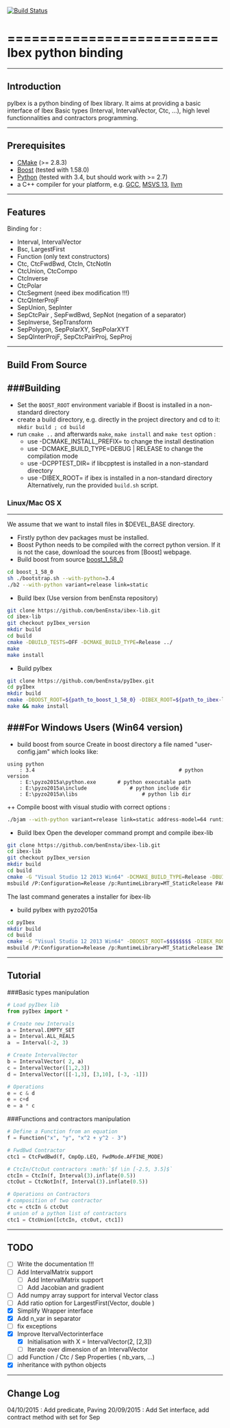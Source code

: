 [![Build Status](https://travis-ci.org/benEnsta/pyIbex.svg?branch=master)](https://travis-ci.org/benEnsta/pyIbex)

==========================
Ibex python binding
==========================

--------------------------
Introduction
--------------------------
pyIbex is a python binding of Ibex library. It aims at providing a basic interface
of Ibex Basic types (Interval, IntervalVector, Ctc, ...), high level functionnalities and 
contractors programming.

--------------------------
Prerequisites
--------------------------

+ [CMake](http://www.cmake.org "CMake project page") (>= 2.8.3)
+ [Boost](http://www.boost.org/ "Boost project page") (tested with 1.58.0)
+ [Python](http://www.python.org "Python home page") (tested with 3.4, but should work with >= 2.7)
+ a C++ compiler for your platform, e.g. [GCC](http://gcc.gnu.org "GCC home"), [MSVS 13](https://www.visualstudio.com "Visual Studio 2013"), [llvm](http://llvm.org "llvm")



--------------------------
Features
--------------------------
Binding for :
- Interval, IntervalVector
- Bsc, LargestFirst
- Function (only text constructors)
- Ctc, CtcFwdBwd, CtcIn, CtcNotIn
- CtcUnion, CtcCompo
- CtcInverse
- CtcPolar
- CtcSegment (need ibex modification !!!)
- CtcQInterProjF
- SepUnion, SepInter
- SepCtcPair , SepFwdBwd, SepNot (negation of a separator)
- SepInverse, SepTransform
- SepPolygon, SepPolarXY, SepPolarXYT
- SepQInterProjF, SepCtcPairProj, SepProj



-----------------
Build From Source
-----------------

###Building
--------------------------------------
+ Set the `BOOST_ROOT` environment variable if Boost is installed in a non-standard directory
+ create a build directory, e.g. directly in the project directory and cd to it: `mkdir build ; cd build`
+ run `cmake ..` and afterwards `make`, `make install` and `make test`
option : 
	- use -DCMAKE_INSTALL_PREFIX= to change the install destination
	- use -DCMAKE_BUILD_TYPE=DEBUG | RELEASE to change the compilation mode
	- use -DCPPTEST_DIR= if libcpptest is installed in a non-standard directory
	- use -DIBEX_ROOT= if ibex is installed in a non-standard directory
Alternatively, run the provided `build.sh` script.

### Linux/Mac OS X
--------------------------------------
We assume that we want to install files in $DEVEL_BASE directory.

+ Firstly python dev packages must be installed.
+ Boost Python needs to be compiled with the correct python version. 
	If it is not the case, download the sources from [Boost] webpage.
+ Build boost from source [boost_1_58_0](http://www.boost.org/users/history/version_1_58_0.html "boost_1_58_0 download page")
```bash
cd boost_1_58_0
sh ./bootstrap.sh --with-python=3.4
./b2 --with-python variant=release link=static
```
+ Build Ibex (Use version from benEnsta repository)
```bash
git clone https://github.com/benEnsta/ibex-lib.git
cd ibex-lib
git checkout pyIbex_version
mkdir build
cd build
cmake -DBUILD_TESTS=OFF -DCMAKE_BUILD_TYPE=Release ../
make 
make install
```

+ Build pyIbex
```bash
git clone https://github.com/benEnsta/pyIbex.git
cd pyIbex
mkdir build 
cmake -DBOOST_ROOT=${path_to_boost_1_58_0} -DIBEX_ROOT=${path_to_ibex-lib} ../
make && make install
```
		
###For Windows Users (Win64 version)
--------------------------------------
+ build boost from source
  Create in boost directory a file named "user-config.jam" which looks like:
```text
using python
	: 3.4 												# python version 
	: E:\pyzo2015a\python.exe 		# python executable path
	: E:\pyzo2015a\include				# python include dir
	: E:\pyzo2015a\libs 					# python lib dir
```
++ Compile boost with visual studio with correct options :
```bash
./bjam --with-python variant=release link=static address-model=64 runtime-link=static
```
+ Build Ibex
  Open the developer command prompt and compile ibex-lib
```bash
git clone https://github.com/benEnsta/ibex-lib.git
cd ibex-lib
git checkout pyIbex_version
mkdir build
cd build
cmake -G "Visual Studio 12 2013 Win64" -DCMAKE_BUILD_TYPE=Release -DBUILD_TESTS=OFF ../
msbuild /P:Configuration=Release /p:RuntimeLibrary=MT_StaticRelease PACKAGE.vcxproj
```
The last command generates a installer for ibex-lib

+ build pyIbex with pyzo2015a 
```bash 
cd pyIbex
mkdir build
cd build
cmake -G "Visual Studio 12 2013 Win64" -DBOOST_ROOT=$$$$$$$$ -DIBEX_ROOT=$$$$$$$$ -DPYTHON_EXECUTABLE=$$$$$$$$ ../
msbuild /P:Configuration=Release /p:RuntimeLibrary=MT_StaticRelease INSTALL.vcxproj
```




--------------------------
Tutorial
--------------------------
###Basic types manipulation

```python
# Load pyIbex lib
from pyIbex import *

# Create new Intervals
a = Interval.EMPTY_SET
a = Interval.ALL_REALS
a  = Interval(-2, 3)

# Create IntervalVector
b = IntervalVector( 2, a)
c = IntervalVector([1,2,3])
d = IntervalVector([[-1,3], [3,10], [-3, -1]])

# Operations
e = c & d
e = c+d
e = a * c
```

###Functions and contractors manipulation
```python
# Define a Function from an equation
f = Function("x", "y", "x^2 + y^2 - 3")

# FwdBwd Contractor
ctc1 = CtcFwdBwd(f, CmpOp.LEQ, FwdMode.AFFINE_MODE)

# CtcIn/CtcOut contractors :math:`$f \in [-2.5, 3.5]$`
ctcIn = CtcIn(f, Interval(3).inflate(0.5))
ctcOut = CtcNotIn(f, Interval(3).inflate(0.5))

# Operations on Contractors 
# composition of two contractor
ctc = ctcIn & ctcOut 
# union of a python list of contractors
ctc1 = CtcUnion([ctcIn, ctcOut, ctc1]) 

```

--------------------------
TODO
--------------------------
- [ ] Write the documentation !!!
- [ ] Add IntervalMatrix support
	- [ ] Add IntervalMatrix support
	- [ ] Add Jacobian and gradient
- [ ] Add numpy array support for interval Vector class 
- [ ] Add ratio option for LargestFirst(Vector, double )
- [X] Simplify Wrapper interface
- [X] Add n_var in separator
- [ ] fix exceptions
- [X] Improve ItervalVectorinterface
	- [X] Initialisation with X = IntervalVector(2, [2,3]) 
	- [ ] Iterate over dimension of an IntervalVector
- [ ] add Function / Ctc / Sep Properties ( nb_vars, ...)
- [X] inheritance with python objects
	
--------------------------
Change Log
--------------------------
04/10/2015 : Add predicate, Paving
20/09/2015 : Add Set interface, add contract method with set for Sep


	
